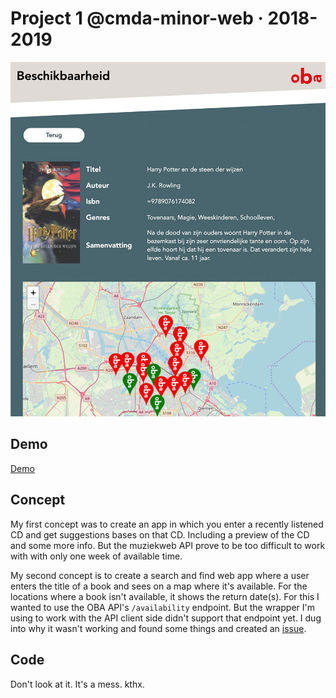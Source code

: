 # Project 1 @cmda-minor-web · 2018-2019

<!-- ## Zoek in de de collectie van de OBA

Het project vindt plaats bij de Centrale OBA. Maandagochtend is om 10.00 uur de kickoff, vrijdag zijn de presentaties van de resultaten. In een week bouwt iedere student een eigen prototype dat bezoekers kan helpen om items uit de OBA collectie te vinden. Technieken geleerd bij [CSS to the Rescue](https://github.com/cmda-minor-web/css-to-the-rescue-1819) en [Web App from Scratch](https://github.com/cmda-minor-web/web-app-from-scratch-1819) worden toegepast bij het bouwen van de de prototypes.

We verzamelen maandagochtend om 09.45 op de 1e verdieping van de Centrale OBA, [Oosterdokskade 143](https://www.google.com/maps/place/OBA+library+of+Amsterdam/@52.3756983,4.9082087,15z/data=!4m2!3m1!1s0x0:0x6b97f693e6ecb494?ved=2ahUKEwioo6OrzubgAhWLNOwKHR6KDQgQ_BIwCnoECAYQCA). -->

![Screenshot](src/images/app-screenshot.jpg)

## Demo
[Demo](https://jeroenvanberkum.nl/project-1-1819/)

## Concept
My first concept was to create an app in which you enter a recently listened CD and get suggestions bases on that CD. Including a preview of the CD and some more info. But the muziekweb API prove to be too difficult to work with with only one week of available time.  

My second concept is to create a search and find web app where a user enters the title of a book and sees on a map where it's available. For the locations where a book isn't available, it shows the return date(s). For this I wanted to use the OBA API's `/availability` endpoint. But the wrapper I'm using to work with the API client side didn't support that endpoint yet. I dug into why it wasn't working and found some things and created an [issue](https://github.com/maanlamp/OBA-wrapper/issues/2).

## Code
Don't look at it. It's a mess. kthx.
